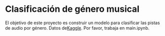 
# Clasificación de género musical
El objetivo de este proyecto es construir un modelo para clasificar las pistas de audio por género. Datos de[Kaggle](https://www.kaggle.com/carlthome/gtzan-genre-collection). Por favor, trabaja en main.ipynb.

